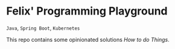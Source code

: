 # Felix' Programming Playground

`Java`, `Spring Boot`, `Kubernetes`

This repo contains some opinionated solutions *How to do Things*.

